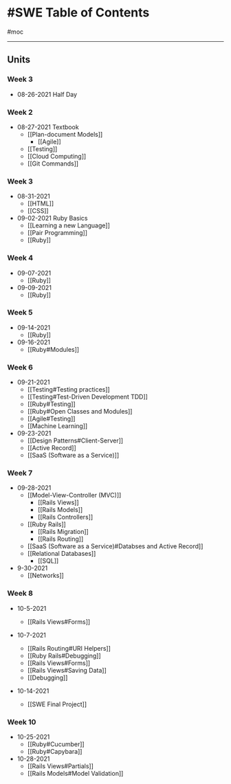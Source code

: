 # #SWE Table of Contents
#moc 

---

## Units
### Week 3
-  08-26-2021 Half Day

### Week 2
- 08-27-2021 Textbook
	- [[Plan-document Models]]
		- [[Agile]]
	- [[Testing]]
	- [[Cloud Computing]]
	- [[Git Commands]]

### Week 3
- 08-31-2021
	- [[HTML]]
	- [[CSS]]
- 09-02-2021 Ruby Basics
	- [[Learning a new Language]]
	- [[Pair Programming]]
	- [[Ruby]]

### Week 4
- 09-07-2021
	- [[Ruby]]
- 09-09-2021
	- [[Ruby]]

### Week 5
- 09-14-2021
	- [[Ruby]]
- 09-16-2021
	- [[Ruby#Modules]]

### Week 6
- 09-21-2021
	- [[Testing#Testing practices]]
	- [[Testing#Test-Driven Development TDD]]
	- [[Ruby#Testing]]
	- [[Ruby#Open Classes and Modules]]
	- [[Agile#Testing]]
	- [[Machine Learning]]
- 09-23-2021
	- [[Design Patterns#Client-Server]]
	- [[Active Record]]
	- [[SaaS (Software as a Service)]]

### Week 7
- 09-28-2021
	- [[Model-View-Controller (MVC)]]
		- [[Rails Views]]
		- [[Rails Models]]
		- [[Rails Controllers]]
	- [[Ruby Rails]]
		- [[Rails Migration]]
		- [[Rails Routing]]
	- [[SaaS (Software as a Service)#Databses and Active Record]]
	- [[Relational Databases]]
		- [[SQL]]
- 9-30-2021
	- [[Networks]]

### Week 8
- 10-5-2021
	- [[Rails Views#Forms]]
- 10-7-2021
	- [[Rails Routing#URI Helpers]]
	- [[Ruby Rails#Debugging]]
	- [[Rails Views#Forms]]
	- [[Rails Views#Saving Data]]
	- [[Debugging]]


- 10-14-2021
	- [[SWE Final Project]]

### Week 10
- 10-25-2021
	- [[Ruby#Cucumber]]
	- [[Ruby#Capybara]]
- 10-28-2021
	- [[Rails Views#Partials]]
	- [[Rails Models#Model Validation]]